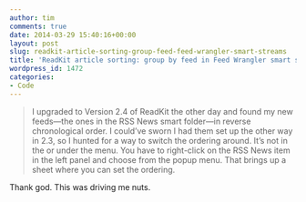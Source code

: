 ```yaml
---
author: tim
comments: true
date: 2014-03-29 15:40:16+00:00
layout: post
slug: readkit-article-sorting-group-feed-feed-wrangler-smart-streams
title: 'ReadKit article sorting: group by feed in Feed Wrangler smart streams'
wordpress_id: 1472
categories:
- Code
---
```


<blockquote>I upgraded to Version 2.4 of ReadKit the other day and found my new feeds—the ones in the RSS News smart folder—in reverse chronological order. I could’ve sworn I had them set up the other way in 2.3, so I hunted for a way to switch the ordering around. It’s not in the or under the menu. You have to right-click on the RSS News item in the left panel and choose from the popup menu. That brings up a sheet where you can set the ordering.</blockquote>


Thank god. This was driving me nuts.
